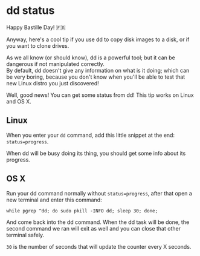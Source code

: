 # dd status

Happy Bastille Day! 🇫🇷

Anyway, here's a cool tip if you use dd to copy disk images to a disk, or if you want to clone drives.

As we all know (or should know), dd is a powerful tool; but it can be dangerous if not manipulated correctly.  
By default, dd doesn't give any information on what is it doing; which can be very boring, because you don't know when you'll be able to test that new Linux distro you just discovered!

Well, good news! You can get some status from dd! This tip works on Linux and OS X.

## Linux

When you enter your `dd` command, add this little snippet at the end: `status=progress`.

When dd will be busy doing its thing, you should get some info about its progress.

## OS X

Run your dd command normally without `status=progress`, after that open a new terminal and enter this command:

`while pgrep ^dd; do sudo pkill -INFO dd; sleep 30; done;`

And come back into the dd command. When the dd task will be done, the second command we ran will exit as well and you can close that other terminal safely.

`30` is the number of seconds that will update the counter every X seconds.

